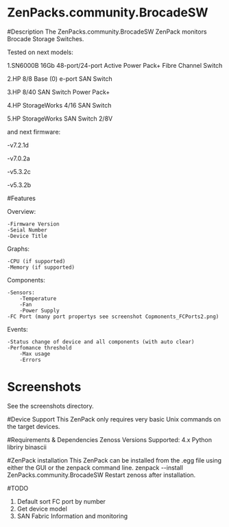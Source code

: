 # ZenPacks.community.BrocadeSW

#Description
The ZenPacks.community.BrocadeSW ZenPack monitors Brocade Storage Switches.

Tested on next models:

1.SN6000B 16Gb 48-port/24-port Active Power Pack+ Fibre Channel Switch

2.HP 8/8 Base (0) e-port SAN Switch

3.HP 8/40 SAN Switch Power Pack+

4.HP StorageWorks 4/16 SAN Switch

5.HP StorageWorks SAN Switch 2/8V

and next firmware:

-v7.2.1d

-v7.0.2a

-v5.3.2c

-v5.3.2b


#Features

Overview:

    -Firmware Version
    -Seial Number
    -Device Title
Graphs:

    -CPU (if supported)
    -Memory (if supported)

Components:

    -Sensors:
        -Temperature
        -Fan
        -Power Supply
    -FC Port (many port propertys see screenshot Copmonents_FCPorts2.png)
Events:

    -Status change of device and all components (with auto clear)
    -Perfomance threshold
        -Max usage
        -Errors

# Screenshots
See the screenshots directory.

#Device Support
This ZenPack only requires very basic Unix commands on the target devices.

#Requirements & Dependencies
Zenoss Versions Supported: 4.x
Python libriry binascii

#ZenPack installation
This ZenPack can be installed from the .egg file using either the GUI or the zenpack command line.
zenpack --install ZenPacks.community.BrocadeSW
Restart zenoss after installation.

#TODO
1. Default sort FC port by number
2. Get device model
3. SAN Fabric Information and monitoring
